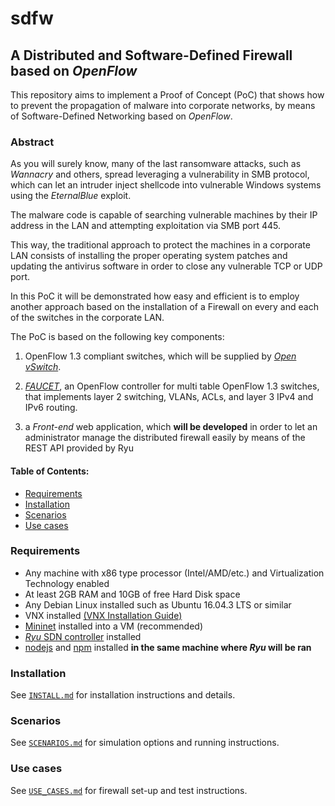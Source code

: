 # sdfw
## **A Distributed and Software-Defined Firewall based on *OpenFlow***

This repository aims to implement a Proof of Concept (PoC) that shows how to prevent the propagation of malware into corporate networks, by means of Software-Defined Networking based on *OpenFlow*.

### **Abstract**
As you will surely know, many of the last ransomware attacks, such as *Wannacry* and others, spread leveraging a vulnerability in SMB protocol, which can let an intruder inject shellcode into vulnerable Windows systems using the *EternalBlue* exploit.

The malware code is capable of searching vulnerable machines by their IP address in the LAN and attempting exploitation via SMB port 445.

This way, the traditional approach to protect the machines in a corporate LAN consists of installing the proper operating system patches and updating the antivirus software in order to close any vulnerable TCP or UDP port.

In this PoC it will be demonstrated how easy and efficient is to employ another approach based on the installation of a Firewall on every and each of the switches in the corporate LAN.

The PoC is based on the following key components:

1. OpenFlow 1.3 compliant switches, which will be supplied by [*Open vSwitch*](http://openvswitch.org/).

2. [*FAUCET*](https://github.com/salvadorestran), an OpenFlow controller for multi table OpenFlow 1.3 switches, that implements layer 2 switching, VLANs, ACLs, and layer 3 IPv4 and IPv6 routing.

3. a *Front-end* web application, which **will be developed** in order to let an administrator manage the distributed firewall easily by means of the REST API provided by Ryu

#### Table of Contents:

- [Requirements](https://github.com/salvadorestran/sdfw#requirements)
- [Installation](https://github.com/salvadorestran/sdfw#installation)
- [Scenarios](https://github.com/salvadorestran/sdfw#scenarios)
- [Use cases](https://github.com/salvadorestran/sdfw#use-cases)

### **Requirements**

- Any machine with x86 type processor (Intel/AMD/etc.) and Virtualization Technology enabled
- At least 2GB RAM and 10GB of free Hard Disk space
- Any Debian Linux installed such as Ubuntu 16.04.3 LTS or similar
- VNX installed [(VNX Installation Guide)](http://web.dit.upm.es/vnxwiki/index.php/Vnx-install-ubuntu3)
- [Mininet](http://mininet.org/download/) installed into a VM (recommended)
- [*Ryu* SDN controller](https://github.com/osrg/ryu) installed
- [nodejs](https://nodejs.org/en/) and [npm](https://www.npmjs.com/) installed **in the same machine where *Ryu* will be ran**

### **Installation**
See [`INSTALL.md`](https://github.com/salvadorestran/sdfw/blob/master/INSTALL.md) for installation instructions and details.

### **Scenarios**
See [`SCENARIOS.md`](https://github.com/salvadorestran/sdfw/blob/master/SCENARIOS.md) for simulation options and running instructions.

### **Use cases**
See [`USE_CASES.md`](https://github.com/salvadorestran/sdfw/blob/master/USE_CASES.md) for firewall set-up and test instructions.
